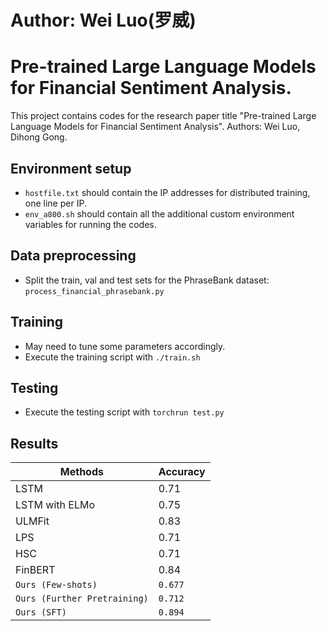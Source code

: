 # Author: Wei Luo(罗威)
# Pre-trained Large Language Models for Financial Sentiment Analysis.
This project contains codes for the research paper title "Pre-trained Large Language Models for Financial Sentiment Analysis". Authors: Wei Luo, Dihong Gong.

## Environment setup
- `hostfile.txt` should contain the IP addresses for distributed training, one line per IP.
- `env_a800.sh` should contain all the additional custom environment variables for running the codes.

## Data preprocessing
- Split the train, val and test sets for the PhraseBank dataset: `process_financial_phrasebank.py`

## Training
- May need to tune some parameters accordingly.
- Execute the training script with `./train.sh`

## Testing
- Execute the testing script with `torchrun test.py`

## Results
Methods | Accuracy
--- | ---
LSTM | 0.71
LSTM with ELMo | 0.75
ULMFit | 0.83
LPS | 0.71
HSC | 0.71
FinBERT | 0.84
`Ours (Few-shots)` | `0.677`
`Ours (Further Pretraining)` | `0.712`
`Ours (SFT)` | `0.894`
